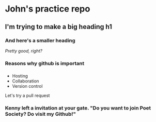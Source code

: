 # John's practice repo

## I'm trying to make a big heading h1

### And here's a smaller heading

*Pretty good, right?*

### Reasons why github is important 
###
* Hosting
* Collaboration
* Version control

Let's try a pull request

### Kenny left a invitation at your gate. "Do you want to join Poet Society? Do visit my Github!"
